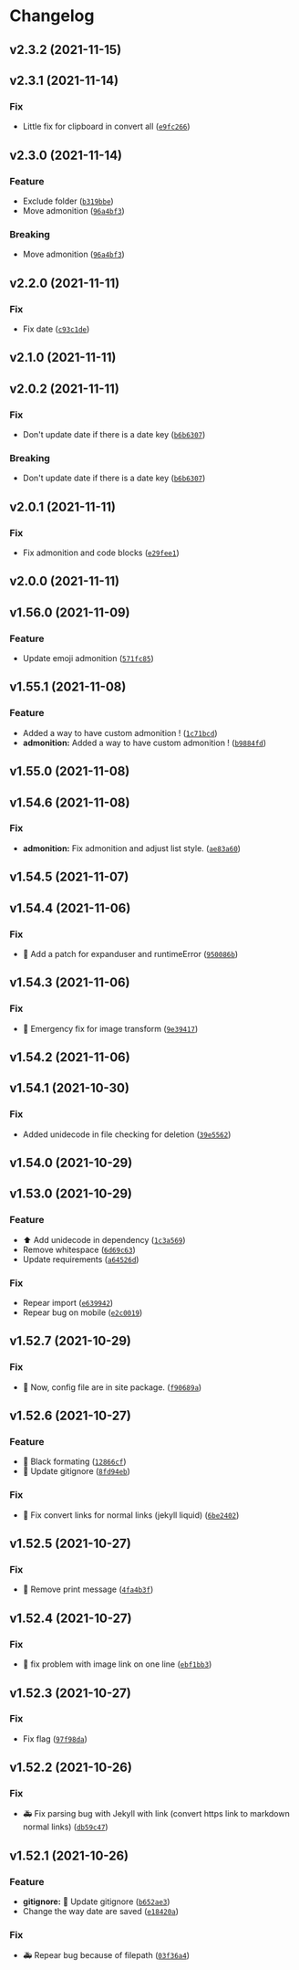 # Changelog

<!--next-version-placeholder-->

## v2.3.2 (2021-11-15)


## v2.3.1 (2021-11-14)
### Fix
* Little fix for clipboard in convert all ([`e9fc266`](https://github.com/Mara-Li/YAFPA-python/commit/e9fc266f7ac5f1ae6b35624a6d426b140d181e35))

## v2.3.0 (2021-11-14)
### Feature
* Exclude folder ([`b319bbe`](https://github.com/Mara-Li/YAFPA-python/commit/b319bbe6725d41683902359cf6a2484cea190b09))
* Move admonition ([`96a4bf3`](https://github.com/Mara-Li/YAFPA-python/commit/96a4bf34e607a6105e49570671a43d20e83537de))

### Breaking
* Move admonition ([`96a4bf3`](https://github.com/Mara-Li/YAFPA-python/commit/96a4bf34e607a6105e49570671a43d20e83537de))

## v2.2.0 (2021-11-11)
### Fix
* Fix date ([`c93c1de`](https://github.com/Mara-Li/YAFPA-python/commit/c93c1de83035f97664ffbd7920eca4ae7244acb1))

## v2.1.0 (2021-11-11)


## v2.0.2 (2021-11-11)
### Fix
* Don't update date if there is a date key ([`b6b6307`](https://github.com/Mara-Li/YAFPA-python/commit/b6b63078db29f941b653dcfeeda21a0f1dafaf19))

### Breaking
* Don't update date if there is a date key ([`b6b6307`](https://github.com/Mara-Li/YAFPA-python/commit/b6b63078db29f941b653dcfeeda21a0f1dafaf19))

## v2.0.1 (2021-11-11)
### Fix
* Fix admonition and code blocks ([`e29fee1`](https://github.com/Mara-Li/YAFPA-python/commit/e29fee1bba2bbfb5f3c4ae8fde640f27aec1e9d0))

## v2.0.0 (2021-11-11)


## v1.56.0 (2021-11-09)
### Feature
* Update emoji admonition ([`571fc85`](https://github.com/Mara-Li/YAFPA-python/commit/571fc858d2161b0f3cfc79fbe3ee9840f97e53b8))

## v1.55.1 (2021-11-08)
### Feature
* Added a way to have custom admonition ! ([`1c71bcd`](https://github.com/Mara-Li/YAFPA-python/commit/1c71bcdd2933c2c7fcf5c9ad088011068be4db44))
* **admonition:** Added a way to have custom admonition ! ([`b9884fd`](https://github.com/Mara-Li/YAFPA-python/commit/b9884fd5ca6209b2bd9819d6e71dabc692491b56))

## v1.55.0 (2021-11-08)


## v1.54.6 (2021-11-08)
### Fix
* **admonition:** Fix admonition and adjust list style. ([`ae83a60`](https://github.com/Mara-Li/YAFPA-python/commit/ae83a600a5bbf7c49d4982462e578e34ebffc4bf))

## v1.54.5 (2021-11-07)


## v1.54.4 (2021-11-06)
### Fix
* :bug: Add a patch for expanduser and runtimeError ([`950086b`](https://github.com/Mara-Li/YAFPA-python/commit/950086b9cbff62562da73d3f6edc426801d11ae2))

## v1.54.3 (2021-11-06)
### Fix
* :bug: Emergency fix for image transform ([`9e39417`](https://github.com/Mara-Li/YAFPA-python/commit/9e39417ac4874a2db78138aa7494ec24f570b0ef))

## v1.54.2 (2021-11-06)


## v1.54.1 (2021-10-30)
### Fix
* Added unidecode in file checking for deletion ([`39e5562`](https://github.com/Mara-Li/YAFPA-python/commit/39e556281b55befb4d3148eccb3db858965b0236))

## v1.54.0 (2021-10-29)


## v1.53.0 (2021-10-29)
### Feature
* :arrow_up: Add unidecode in dependency ([`1c3a569`](https://github.com/Mara-Li/YAFPA-python/commit/1c3a56955294b02ea5263741e20d8674b46ad43f))
* Remove whitespace ([`6d69c63`](https://github.com/Mara-Li/YAFPA-python/commit/6d69c638c99283cb8b4f716cf60f7fb925fa3c8c))
* Update requirements ([`a64526d`](https://github.com/Mara-Li/YAFPA-python/commit/a64526dfd70bab76a361db9632383fe322d4e401))

### Fix
* Repear import ([`e639942`](https://github.com/Mara-Li/YAFPA-python/commit/e63994234cb6cd89847a76e2c5b3baf5bc578cae))
* Repear bug on mobile ([`e2c0019`](https://github.com/Mara-Li/YAFPA-python/commit/e2c0019de3211180654d435a68e58003e7820fb2))

## v1.52.7 (2021-10-29)
### Fix
* 🔧 Now, config file are in site package. ([`f90689a`](https://github.com/Mara-Li/YAFPA-python/commit/f90689abd851868713f6ac1fb0d8208d5e01cb7b))

## v1.52.6 (2021-10-27)
### Feature
* :art: Black formating ([`12866cf`](https://github.com/Mara-Li/YAFPA-python/commit/12866cf1a6413d7686d4006c9d2ed840e4389722))
* :see_no_evil: Update gitignore ([`8fd94eb`](https://github.com/Mara-Li/YAFPA-python/commit/8fd94eb7c1a34d724b166574912298a372659699))

### Fix
* :bug: Fix convert links for normal links (jekyll liquid) ([`6be2402`](https://github.com/Mara-Li/YAFPA-python/commit/6be240269bb7e6a925f012f94b097ee614827665))

## v1.52.5 (2021-10-27)
### Fix
* :bug: Remove print message ([`4fa4b3f`](https://github.com/Mara-Li/YAFPA-python/commit/4fa4b3ff8fadd5cb12c28f1a65bcb22659343881))

## v1.52.4 (2021-10-27)
### Fix
* :bug: fix problem with image link on one line ([`ebf1bb3`](https://github.com/Mara-Li/YAFPA-python/commit/ebf1bb383b6967ba1d71e8016c978ffdd63f0398))

## v1.52.3 (2021-10-27)
### Fix
* Fix flag ([`97f98da`](https://github.com/Mara-Li/YAFPA-python/commit/97f98dac8c931453b8268915072f653e3204407b))

## v1.52.2 (2021-10-26)
### Fix
* :ambulance: Fix parsing bug with Jekyll with link (convert https link to markdown normal links) ([`db59c47`](https://github.com/Mara-Li/YAFPA-python/commit/db59c47e2bfc5b601264a0de013a29aebdd5c7ab))

## v1.52.1 (2021-10-26)
### Feature
* **gitignore:** :see_no_evil: Update gitignore ([`b652ae3`](https://github.com/Mara-Li/YAFPA-python/commit/b652ae3796ce3ea2fcdee6ce28341ca95a93d5b0))
* Change the way date are saved ([`e18420a`](https://github.com/Mara-Li/YAFPA-python/commit/e18420aac415f54ec5987d2a83824609caabe92b))

### Fix
* :ambulance: Repear bug because of filepath ([`03f36a4`](https://github.com/Mara-Li/YAFPA-python/commit/03f36a47ef11914a280d0f1b3feda44ca4927be0))

